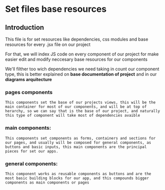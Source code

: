# Set files base resources

## Introduction
This file is for set resources like dependencies, css modules and base resources for every .jsx file on our project

For that, we will index JS code on every component of our project for make easier edit and modify neccesary base resources for our components

We'll filther too wich dependencies we need taking in count our component type, this is better explained on <strong>base documentation of project</strong> and in our <strong>diagrams arquitecture</strong>

### pages components
    This components set the base of our projects views, this will be the main container for most of our components, and will be at top of herarchy, so we can say that is the base of our project, and naturally this type of component will take most of dependencies avaible

### main components:
    This components set components as forms, containers and sections for our pages, and usually will be composed for general components, as buttons and basic inputs, this main components are the principal pieces for set our apps.

### general components:
    This component works as reusable components as buttons and are the most basic building blocks for our app, and this compounds bigger components as main components or pages
    